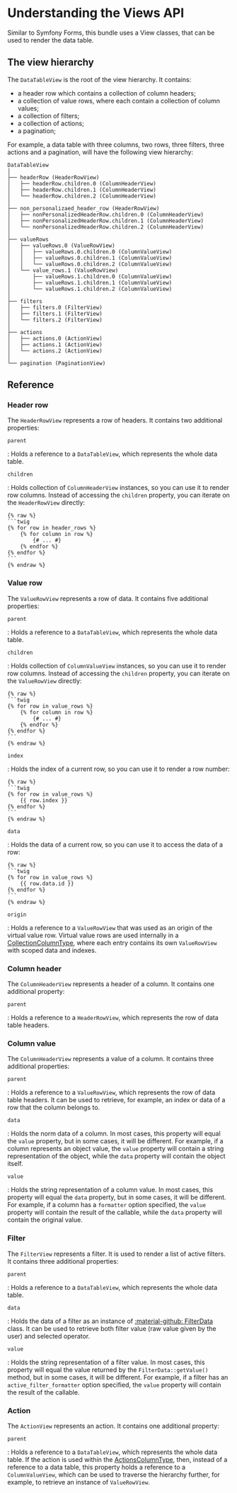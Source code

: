 # Understanding the Views API

Similar to Symfony Forms, this bundle uses a View classes, that can be used to render the data table.


## The view hierarchy

The `DataTableView` is the root of the view hierarchy. It contains:

- a header row which contains a collection of column headers;
- a collection of value rows, where each contain a collection of column values;
- a collection of filters;
- a collection of actions;
- a pagination;

For example, a data table with three columns, two rows, three filters, 
three actions and a pagination, will have the following view hierarchy:

```
DataTableView
│
├── headerRow (HeaderRowView)
│   ├── headerRow.children.0 (ColumnHeaderView)
│   ├── headerRow.children.1 (ColumnHeaderView)
│   └── headerRow.children.2 (ColumnHeaderView)
│
├── non_personalizaed_header_row (HeaderRowView)
│   ├── nonPersonalizedHeaderRow.children.0 (ColumnHeaderView)
│   ├── nonPersonalizedHeaderRow.children.1 (ColumnHeaderView)
│   └── nonPersonalizedHeaderRow.children.2 (ColumnHeaderView)
│
├── valueRows
│   ├── valueRows.0 (ValueRowView)
│   │   ├── valueRows.0.children.0 (ColumnValueView)
│   │   ├── valueRows.0.children.1 (ColumnValueView)
│   │   └── valueRows.0.children.2 (ColumnValueView)
│   └── value_rows.1 (ValueRowView)
│       ├── valueRows.1.children.0 (ColumnValueView)
│       ├── valueRows.1.children.1 (ColumnValueView)
│       └── valueRows.1.children.2 (ColumnValueView)
│
├── filters
│   ├── filters.0 (FilterView)
│   ├── filters.1 (FilterView)
│   └── filters.2 (FilterView)
│
├── actions
│   ├── actions.0 (ActionView)
│   ├── actions.1 (ActionView)
│   └── actions.2 (ActionView)
│
└── pagination (PaginationView)
```


## Reference

### Header row

The `HeaderRowView` represents a row of headers. It contains two additional properties:

`parent`

:   Holds a reference to a `DataTableView`, which represents the whole data table.

`children`

:   Holds collection of `ColumnHeaderView` instances, so you can use it to render row columns.
    Instead of accessing the `children` property, you can iterate on the `HeaderRowView` directly:
    
    {% raw %}
    ```twig
    {% for row in header_rows %}
        {% for column in row %}
            {# ... #}
        {% endfor %}
    {% endfor %}
    ```
    {% endraw %}


### Value row

The `ValueRowView` represents a row of data. It contains five additional properties:

`parent`

:   Holds a reference to a `DataTableView`, which represents the whole data table.

`children`

:   Holds collection of `ColumnValueView` instances, so you can use it to render row columns.
    Instead of accessing the `children` property, you can iterate on the `ValueRowView` directly:

    {% raw %}
    ```twig
    {% for row in value_rows %}
        {% for column in row %}
            {# ... #}
        {% endfor %}
    {% endfor %}
    ```
    {% endraw %}

`index`

:   Holds the index of a current row, so you can use it to render a row number:

    {% raw %}
    ```twig
    {% for row in value_rows %}
        {{ row.index }}
    {% endfor %}
    ```
    {% endraw %}

`data`

:   Holds the data of a current row, so you can use it to access the data of a row:

    {% raw %}
    ```twig
    {% for row in value_rows %}
        {{ row.data.id }}
    {% endfor %}
    ```
    {% endraw %}

`origin`

:   Holds a reference to a `ValueRowView` that was used as an origin of the virtual value row.
    Virtual value rows are used internally in a [CollectionColumnType](../reference/column-types/collection-column-type.md),
    where each entry contains its own `ValueRowView` with scoped data and indexes.


### Column header

The `ColumnHeaderView` represents a header of a column. It contains one additional property:

`parent`

:   Holds a reference to a `HeaderRowView`, which represents the row of data table headers.


### Column value

The `ColumnHeaderView` represents a value of a column. It contains three additional properties:

`parent`

:   Holds a reference to a `ValueRowView`, which represents the row of data table headers.
    It can be used to retrieve, for example, an index or data of a row that the column belongs to.

`data`

:   Holds the norm data of a column. In most cases, this property will equal the `value` property,
    but in some cases, it will be different. For example, if a column represents an object value,
    the `value` property will contain a string representation of the object, while the `data` property
    will contain the object itself.

`value`

:   Holds the string representation of a column value. In most cases, this property will equal the `data` property,
    but in some cases, it will be different. For example, if a column has a `formatter` option specified,
    the `value` property will contain the result of the callable, while the `data` property will contain
    the original value.


### Filter

The `FilterView` represents a filter. It is used to render a list of active filters. 
It contains three additional properties:

`parent`

:   Holds a reference to a `DataTableView`, which represents the whole data table.

`data`

:   Holds the data of a filter as an instance of [:material-github: FilterData](https://github.com/Kreyu/data-table-bundle/blob/main/src/Filter/FilterData.php) class. 
    It can be used to retrieve both filter value (raw value given by the user) and selected operator. 

`value`

:   Holds the string representation of a filter value. In most cases, this property will equal the value returned
    by the `FilterData::getValue()` method, but in some cases, it will be different. For example, if a filter 
    has an `active_filter_formatter` option specified, the `value` property will contain the result of the callable.


### Action

The `ActionView` represents an action. It contains one additional property:

`parent`

:   Holds a reference to a `DataTableView`, which represents the whole data table.
    If the action is used within the [ActionsColumnType](../reference/columns/types/actions.md), then, instead of a reference to a data table,
    this property holds a reference to a `ColumnValueView`, which can be used to traverse the hierarchy further, for example, to retrieve an instance of `ValueRowView`.